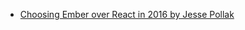 * [Choosing Ember over React in 2016 by Jesse Pollak](https://blog.instant2fa.com/choosing-ember-over-react-in-2016-41a2e7fd341#.k7j44y8h8)
